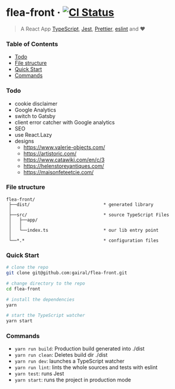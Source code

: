 # flea-front &middot; [![CI Status](https://github.com/gairal/flea-front/workflows/CI/badge.svg)](https://github.com/gairal/flea-front/actions)

> A React App [TypeScript](https://www.typescriptlang.org/),
> [Jest](https://jestjs.io/), [Prettier](https://prettier.io/), [eslint](https://eslint.org/) and ❤️

### Table of Contents

- [Todo](#todo)
- [File structure](#file-structure)
- [Quick Start](#quick-start)
- [Commands](#commands)

### Todo

- cookie disclaimer
- Google Analytics
- switch to Gatsby
- client error catcher with Google analytics
- SEO
- use React.Lazy
- designs
  - https://www.valerie-objects.com/
  - https://artistoric.com/
  - https://www.catawiki.com/en/c/3
  - https://helenstoreyantiques.com/
  - https://maisonfeteetcie.com/

### File structure

```markup
flea-front/
 ├──dist/                            * generated library
 │
 ├──src/                             * source TypeScript Files
 │   ├──app/
 │   │
 │   └──index.ts                     * our lib entry point
 │
 └──*.*                              * configuration files
```

### Quick Start

```bash
# clone the repo
git clone git@github.com:gairal/flea-front.git

# change directory to the repo
cd flea-front

# install the dependencies
yarn

# start the TypeScript watcher
yarn start
```

### Commands

- `yarn run build`: Production build generated into ./dist
- `yarn run clean`: Deletes build dir ./dist
- `yarn run dev`: launches a TypeScript watcher
- `yarn run lint`: lints the whole sources and tests with eslint
- `yarn test`: runs Jest
- `yarn start`: runs the project in production mode
